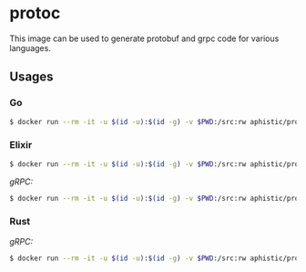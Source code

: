 # protoc

This image can be used to generate protobuf and grpc code for various languages.

## Usages

### Go

```bash
$ docker run --rm -it -u $(id -u):$(id -g) -v $PWD:/src:rw aphistic/protoc --gofast_out=. *.proto
```

### Elixir
```bash
$ docker run --rm -it -u $(id -u):$(id -g) -v $PWD:/src:rw aphistic/protoc --elixir_out=. *.proto
```

_gRPC:_
```bash
$ docker run --rm -it -u $(id -u):$(id -g) -v $PWD:/src:rw aphistic/protoc --elixir_out=plugins=grpc:. *.proto
```

### Rust
_gRPC:_
```bash
$ docker run --rm -it -u $(id -u):$(id -g) -v $PWD:/src:rw aphistic/protoc --rust_out=. --grpc_out=. --plugin=protoc-gen-grpc=`which grpc_rust_plugin` *.proto
```